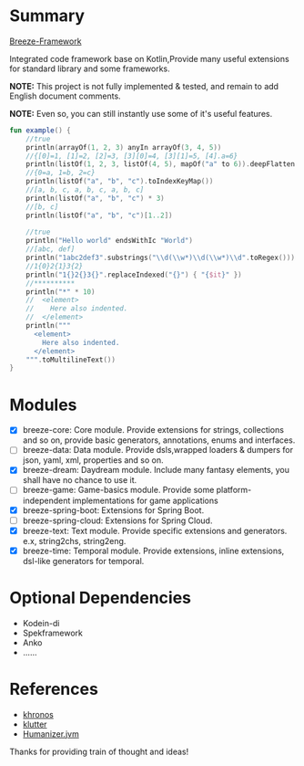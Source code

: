 # Summary

[Breeze-Framework](https://github.com/DragonKnightOfBreeze/Breeze-Framework)

Integrated code framework base on Kotlin,Provide many useful extensions for standard library and some frameworks.

**NOTE:** This project is not fully implemented & tested, and remain to add English document comments.

**NOTE:** Even so, you can still instantly use some of it's useful features.

```kotlin
fun example() {
    //true
    println(arrayOf(1, 2, 3) anyIn arrayOf(3, 4, 5))
    //{[0]=1, [1]=2, [2]=3, [3][0]=4, [3][1]=5, [4].a=6}
    println(listOf(1, 2, 3, listOf(4, 5), mapOf("a" to 6)).deepFlatten())
    //{0=a, 1=b, 2=c}
    println(listOf("a", "b", "c").toIndexKeyMap())
    //[a, b, c, a, b, c, a, b, c]
    println(listOf("a", "b", "c") * 3)
    //[b, c]
    println(listOf("a", "b", "c")[1..2])
    
    //true
    println("Hello world" endsWithIc "World")
    //[abc, def]
    println("1abc2def3".substrings("\\d(\\w*)\\d(\\w*)\\d".toRegex()))
    //1{0}2{1}3{2}
    println("1{}2{}3{}".replaceIndexed("{}") { "{$it}" })
    //**********
    println("*" * 10)
    //  <element>
    //    Here also indented.
    //  </element>
    println("""
      <element>
        Here also indented.
      </element>
    """.toMultilineText())
}
```

# Modules

* [x] breeze-core: Core module. Provide extensions for strings, collections and so on, provide basic generators, annotations, enums and interfaces. 
* [ ] breeze-data: Data module. Provide dsls,wrapped loaders & dumpers for json, yaml, xml, properties and so on.  
* [x] breeze-dream: Daydream module. Include many fantasy elements, you shall have no chance to use it. 
* [ ] breeze-game: Game-basics module. Provide some platform-independent implementations for game applications
* [x] breeze-spring-boot: Extensions for Spring Boot.
* [ ] breeze-spring-cloud: Extensions for Spring Cloud.
* [x] breeze-text: Text module. Provide specific extensions and generators. e.x, string2chs, string2eng.
* [x] breeze-time: Temporal module. Provide extensions, inline extensions, dsl-like generators for temporal.

# Optional Dependencies

* Kodein-di
* Spekframework
* Anko
* ……

# References

* [khronos](https://github.com/hotchemi/khronos)
* [klutter](https://github.com/kohesive/klutter)
* [Humanizer.jvm](https://github.com/MehdiK/Humanizer.jvm)

Thanks for providing train of thought and ideas!
